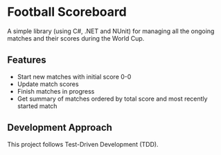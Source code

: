 # Football Scoreboard

A simple library (using C#, .NET and NUnit) for managing all the ongoing matches and their scores during the World Cup.

## Features

- Start new matches with initial score 0-0
- Update match scores
- Finish matches in progress
- Get summary of matches ordered by total score and most recently started match

## Development Approach
This project follows Test-Driven Development (TDD).